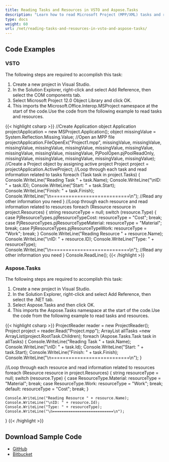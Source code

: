 ```yaml
---
title: Reading Tasks and Resources in VSTO and Aspose.Tasks
description: "Learn how to read Microsoft Project (MPP/XML) tasks and resources using Aspose.Tasks for .NET. in comparison with VSTO."
type: docs
weight: 60
url: /net/reading-tasks-and-resources-in-vsto-and-aspose-tasks/
---
```


## **Code Examples**

### **VSTO**
The following steps are required to accomplish this task:

1. Create a new project in Visual Studio.
2. In the Solution Explorer, right-click and select Add Reference, then select the COM components tab.
3. Select Microsoft Project 12.0 Object Library and click OK.
4. This imports the Microsoft.Office.Interop.MSProject namespace at the start of the code.Use the code from the following example to read tasks and resources.

{{< highlight csharp >}}
//Create Application object
Application projectApplication = new MSProject.Application();
object missingValue = System.Reflection.Missing.Value;
//Open an MPP file
projectApplication.FileOpenEx("Project1.mpp",
    missingValue, missingValue, missingValue, missingValue,
    missingValue, missingValue, missingValue, missingValue,
    missingValue, missingValue, PjPoolOpen.pjPoolReadOnly,
    missingValue, missingValue, missingValue, missingValue,
    missingValue);
//Create a Project object by assigning active project
Project project = projectApplication.ActiveProject;
//Loop through each task and read information related to tasks
foreach (Task task in project.Tasks)
{
    Console.WriteLine("Reading Task " + task.Name);
    Console.WriteLine("\nID: " + task.ID);
    Console.WriteLine("Start: " + task.Start);
    Console.WriteLine("Finish: " + task.Finish);
    Console.WriteLine("\n===========================\n");
    //Read any other information you need
}
//Loop through each resource and read information related to resources
foreach (Resource resource in project.Resources)
{
    string resourceType = null;
    switch (resource.Type)
    {
        case PjResourceTypes.pjResourceTypeCost:
            resourceType = "Cost";
            break;
        case PjResourceTypes.pjResourceTypeMaterial:
            resourceType = "Material";
            break;
        case PjResourceTypes.pjResourceTypeWork:
            resourceType = "Work";
            break;
    }
    Console.WriteLine("Reading Resource " + resource.Name);
    Console.WriteLine("\nID: " + resource.ID);
    Console.WriteLine("Type: " + resourceType);
    Console.WriteLine("\n===========================\n");
    //Read any other information you need
}
Console.ReadLine();
{{< /highlight >}}

### **Aspose.Tasks**
The following steps are required to accomplish this task:

1. Create a new project in Visual Studio.
2. In the Solution Explorer, right-click and select Add Reference, then select the .NET tab.
3. Select Aspose.Tasks and then click OK.
4. This imports the Aspose.Tasks namespace at the start of the code.Use the code from the following example to read tasks and resources.

{{< highlight csharp >}}
ProjectReader reader = new ProjectReader();
Project project = reader.Read("Project.mpp");
ArrayList allTasks =new ArrayList(project.RootTask.Children);
foreach (Aspose.Tasks.Task task in allTasks)
{
    Console.WriteLine("Reading Task " + task.Name);
    Console.WriteLine("\nID: " + task.Id);
    Console.WriteLine("Start: " + task.Start);
    Console.WriteLine("Finish: " + task.Finish);
    Console.WriteLine("\n===========================\n");
}

//Loop through each resource and read information related to resources
foreach (Resource resource in project.Resources)
{
    string resourceType = null;
    switch (resource.Type)
    {
        case ResourceType.Material:
            resourceType = "Material";
            break;
        case ResourceType.Work:
            resourceType = "Work";
            break;
        default:
            resourceType = "Cost";
            break;
    }

    Console.WriteLine("Reading Resource " + resource.Name);
    Console.WriteLine("\nID: " + resource.Id);
    Console.WriteLine("Type: " + resourceType);
    Console.WriteLine("\n===========================\n");
}
{{< /highlight >}}

## **Download Sample Code**
- [GitHub](https://github.com/aspose-tasks/Aspose.Tasks-for-.NET/releases/download/AsposeTaskNETVsVSTOProjectv1.1/Reading.Tasks.and.Resources.Aspose.Tasks.zip)
- [Bitbucket](https://bitbucket.org/asposemarketplace/aspose-for-vsto/downloads/Reading%20Tasks%20and%20Resources%20(Aspose.Tasks).zip)
